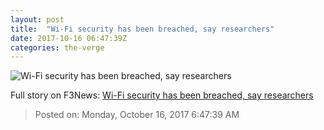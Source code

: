 ```yaml
---
layout: post
title:  "Wi-Fi security has been breached, say researchers"
date: 2017-10-16 06:47:39Z
categories: the-verge
---
```


![Wi-Fi security has been breached, say researchers](https://cdn.vox-cdn.com/thumbor/ajgJb4Dplj0SL3Vzfp3VTQzrD1Q=/0x146:2040x1214/fit-in/1200x630/cdn.vox-cdn.com/uploads/chorus_asset/file/8792139/acastro_170621_1777_0006.jpg)




Full story on F3News: [Wi-Fi security has been breached, say researchers](http://www.f3nws.com/n/4hdMkH)

> Posted on: Monday, October 16, 2017 6:47:39 AM
